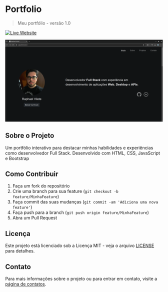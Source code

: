 # Portfolio

> Meu portfólio - versão 1.0

[![Live Website][url-image]][url]

<p align="center">
    <img src="portfolio.png" alt="Portfolio Home" width="600">
</p>

## Sobre o Projeto

Um portfólio interativo para destacar minhas habilidades e experiências como desenvolvedor Full Stack. Desenvolvido com HTML, CSS, JavaScript e Bootstrap

## Como Contribuir

1. Faça um fork do repositório
2. Crie uma branch para sua feature (`git checkout -b feature/MinhaFeature`)
3. Faça commit das suas mudanças (`git commit -am 'Adiciona uma nova feature'`)
4. Faça push para a branch (`git push origin feature/MinhaFeature`)
5. Abra um Pull Request

## Licença

Este projeto está licenciado sob a Licença MIT - veja o arquivo [LICENSE](LICENSE) para detalhes.

## Contato

Para mais informações sobre o projeto ou para entrar em contato, visite a [página de contatos](https://raphaelvilete.tech/#contato).

<!-- Markdown link & img dfn's -->
[url]: https://raphaelvilete.tech/
[url-image]: https://img.shields.io/badge/Live_Website-gray
